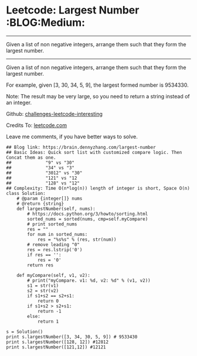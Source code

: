 # Leetcode: Largest Number     :BLOG:Medium:


---

Given a list of non negative integers, arrange them such that they form the largest number.  

---

Given a list of non negative integers, arrange them such that they form the largest number.  

For example, given [3, 30, 34, 5, 9], the largest formed number is 9534330.  

Note: The result may be very large, so you need to return a string instead of an integer.  

Github: [challenges-leetcode-interesting](https://github.com/DennyZhang/challenges-leetcode-interesting/tree/master/largest-number)  

Credits To: [leetcode.com](https://leetcode.com/problems/largest-number/description/)  

Leave me comments, if you have better ways to solve.  

    ## Blog link: https://brain.dennyzhang.com/largest-number
    ## Basic Ideas: Quick sort list with customized compare logic. Then Concat them as one.
    ##             "9" vs "30"
    ##             "34" vs "3"
    ##             "3012" vs "30"
    ##             "121" vs "12
    ##             "128" vs "12"
    ## Complexity: Time O(n*log(n)) length of integer is short, Space O(n)
    class Solution:
        # @param {integer[]} nums
        # @return {string}
        def largestNumber(self, nums):
            # https://docs.python.org/3/howto/sorting.html
            sorted_nums = sorted(nums, cmp=self.myCompare)
            # print sorted_nums
            res = ""
            for num in sorted_nums:
                res = "%s%s" % (res, str(num))
            # remove leading "0"
            res = res.lstrip('0')
            if res == '':
                res = '0'
            return res
    
        def myCompare(self, v1, v2):
            # print("myCompare. v1: %d, v2: %d" % (v1, v2))
            s1 = str(v1)
            s2 = str(v2)
            if s1+s2 == s2+s1:
                return 0
            if s1+s2 > s2+s1:
                return -1
            else:
                return 1
    
    s = Solution()
    print s.largestNumber([3, 34, 30, 5, 9]) # 9533430
    print s.largestNumber([128, 12]) #12812
    print s.largestNumber([121,12]) #12121